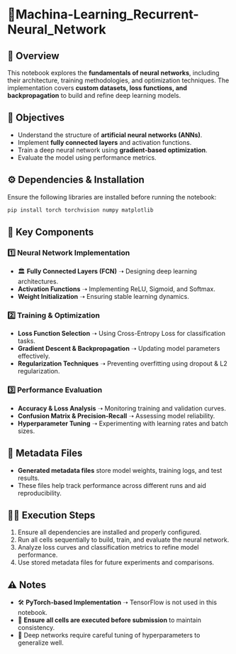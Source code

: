 # 🔬Machina-Learning_Recurrent-Neural_Network

## 📖 Overview

This notebook explores the **fundamentals of neural networks**, including their architecture, training methodologies, and optimization techniques. The implementation covers **custom datasets, loss functions, and backpropagation** to build and refine deep learning models.

## 🎯 Objectives

-  Understand the structure of **artificial neural networks (ANNs)**.
-  Implement **fully connected layers** and activation functions.
-  Train a deep neural network using **gradient-based optimization**.
-  Evaluate the model using performance metrics.

## ⚙️ Dependencies & Installation

Ensure the following libraries are installed before running the notebook:

```bash
pip install torch torchvision numpy matplotlib
```

## 🔑 Key Components

### 1️⃣ Neural Network Implementation

- 🏛 **Fully Connected Layers (FCN)** ➝ Designing deep learning architectures.
-  **Activation Functions** ➝ Implementing ReLU, Sigmoid, and Softmax.
-  **Weight Initialization** ➝ Ensuring stable learning dynamics.

### 2️⃣ Training & Optimization

-  **Loss Function Selection** ➝ Using Cross-Entropy Loss for classification tasks.
-  **Gradient Descent & Backpropagation** ➝ Updating model parameters effectively.
-  **Regularization Techniques** ➝ Preventing overfitting using dropout & L2 regularization.

### 3️⃣ Performance Evaluation

-  **Accuracy & Loss Analysis** ➝ Monitoring training and validation curves.
-  **Confusion Matrix & Precision-Recall** ➝ Assessing model reliability.
-  **Hyperparameter Tuning** ➝ Experimenting with learning rates and batch sizes.

## 📂 Metadata Files

-  **Generated metadata files** store model weights, training logs, and test results.
-  These files help track performance across different runs and aid reproducibility.

## 🏃‍♂️ Execution Steps

1.  Ensure all dependencies are installed and properly configured.
2.  Run all cells sequentially to build, train, and evaluate the neural network.
3.  Analyze loss curves and classification metrics to refine model performance.
4.  Use stored metadata files for future experiments and comparisons.

## ⚠️ Notes

- 🛠️ **PyTorch-based Implementation** ➝ TensorFlow is not used in this notebook.
- 🚨 **Ensure all cells are executed before submission** to maintain consistency.
- 🎯 Deep networks require careful tuning of hyperparameters to generalize well.


